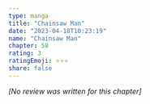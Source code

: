 ```yaml
---
type: manga
title: "Chainsaw Man"
date: "2023-04-18T10:23:19"
name: "Chainsaw Man"
chapter: 58
rating: 3
ratingEmoji: ⭐️⭐️⭐️
share: false
---
```


_[No review was written for this chapter]_
